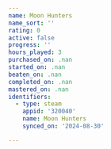 ```yaml
---
name: Moon Hunters
name_sort: ''
rating: 0
active: false
progress: ''
hours_played: 3
purchased_on: .nan
started_on: .nan
beaten_on: .nan
completed_on: .nan
mastered_on: .nan
identifiers:
  - type: steam
    appid: '320040'
    name: Moon Hunters
    synced_on: '2024-08-30'

---
```

